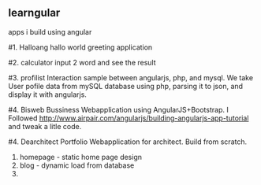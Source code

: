 ## learngular
apps i build using angular

#1. Halloang 
hallo world greeting application

#2. calculator
input 2 word and see the result

#3. profilist
Interaction sample between angularjs, php, and mysql. We take User pofile data from mySQL database using php, parsing it to json, and display it with angularjs.

#4. Bisweb
Bussiness Webapplication using AngularJS+Bootstrap. I Followed http://www.airpair.com/angularjs/building-angularjs-app-tutorial and tweak a litle code.

#4. Dearchitect
Portfolio Webapplication for architect. Build from scratch. 
1. homepage - static home page design
2. blog - dynamic load from database
3. 

